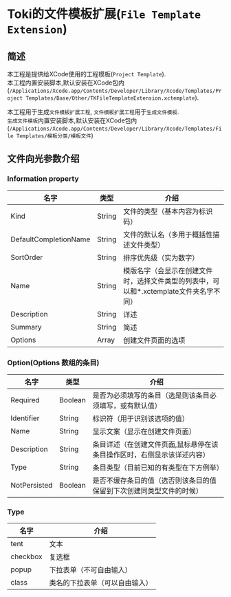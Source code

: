 # Toki的文件模板扩展(`File Template Extension`)

## 简述
本工程是提供给XCode使用的工程模板(`Project Template`).  
本工程内置安装脚本,默认安装在XCode包内(`/Applications/Xcode.app/Contents/Developer/Library/Xcode/Templates/Project Templates/Base/Other/TKFileTemplateExtension.xctemplate`).

本工程用于生成`文件模板扩展工程`, `文件模板扩展工程`用于`生成文件模板`.  
`生成文件模板`内置安装脚本,默认安装在XCode包内(`/Applications/Xcode.app/Contents/Developer/Library/Xcode/Templates/File Templates/模板分类/模板文件`)

## 文件向光参数介绍
### Information property
名字|类型|介绍
-|-|-
Kind|String|文件的类型（基本内容为标识码）
DefaultCompletionName|String|文件的默认名（多用于概括性描述文件类型）
SortOrder|String|排序优先级（实为数字）
Name|String|模版名字（会显示在创建文件时，选择文件类型的列表中，可以和*.xctemplate文件夹名字不同）
Description|String|详述
Summary|String|简述
Options|Array|创建文件页面的选项
### Option(Options 数组的条目)  
名字|类型|介绍
-|-|-
Required|Boolean|是否为必须填写的条目（选是则该条目必须填写，或有默认值）
Identifier|String|标识符（用于识别该选项的值）
Name|String|显示文案（显示在创建文件页面）
Description|String|条目详述（在创建文件页面,鼠标悬停在该条目操作区时，右侧显示该详述内容）
Type|String|条目类型（目前已知的有类型在下方例举）
NotPersisted|Boolean|是否不缓存条目的值（选否则该条目的值保留到下次创建同类型文件的时候）
### Type
名字|介绍
-|-
tent|文本
checkbox|复选框
popup|下拉表单（不可自由输入）
class|类名的下拉表单（可以自由输入）
